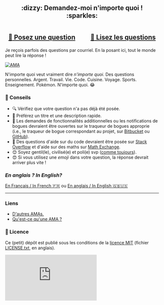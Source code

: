 
<h2 align="center">
:dizzy: Demandez-moi n'importe quoi ! :sparkles:<br><br>

<a href="../../issues/new">:speech_balloon: Posez une question</a> &nbsp;&nbsp;&nbsp;&nbsp;&nbsp;&nbsp;&nbsp;&nbsp; <a href="../../issues?q=is%3Aissue+is%3Aclosed+sort%3Aupdated-desc">:book: Lisez les questions</a>
</h2>

Je reçois parfois des questions par courriel. En la posant ici, tout le monde peut lire la réponse !

[![AMA](https://img.shields.io/badge/ask%20me-anything-1abc9c.svg)](https://github.com/Naereen/ama.fr)

N'importe quoi veut vraiment dire *n'importe quoi*.
Des questions personnelles. Argent. Travail. Vie. Code.
Cuisine. Voyage. Sports. Enseignement. Pokémon. N'importe quoi. :joy:

### :memo: Conseils

 - :mag: Vérifiez que votre question n'a pas déjà été posée.
 - :memo: Préférez un titre et une description rapide.
 - :bug: Les demandes de fonctionnalités additionnelles ou les notifications de bogues devraient être ouvertes sur le traqueur de bogues approprie (i.e., le traqueur de bogue correspondant au projet, sur [Bitbucket](https://bitbucket.org/lbesson/) ou [GitHub](https://github.com/Naereen/)).
 - :signal_strength: Des questions d'aide sur du code devraient être posée sur [Stack Overflow](https://stackoverflow.com/) et d'aide sur des maths sur [Math Exchange](https://math.stackexchange.com/).
 - :blush: Soyez gentil(le), civilisé(e) et poli(e) svp ([comme toujours](http://contributor-covenant.org/version/1/4/)).
 - :heart_eyes: Si vous utilisez une *emoji* dans votre question, la réponse devrait arriver plus vite !

### *En anglais ? In English?*
[En Français / In French :fr:](https://github.com/Naereen/ama.fr) ou
[En anglais / In English :gb::us:](https://github.com/Naereen/ama)

----

### Liens

 - [D'autres AMAs.](https://github.com/sindresorhus/amas)
 - [Qu'est-ce qu'une AMA ?](https://en.wikipedia.org/wiki/Reddit#IAmA_and_AMA)

### :scroll: Licence
Ce (petit) dépôt est publié sous les conditions de la [licence MIT](http://lbesson.mit-license.org/) (fichier [LICENSE.txt](LICENSE.txt), en anglais).

[![Analytics](https://ga-beacon.appspot.com/UA-38514290-17/github.com/Naereen/ama.fr/README.md?pixel)](https://github.com/Naereen/ama/)
